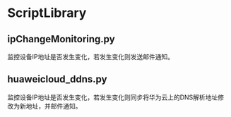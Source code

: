 # ScriptLibrary
## ipChangeMonitoring.py
监控设备IP地址是否发生变化，若发生变化则发送邮件通知。
## huaweicloud_ddns.py
监控设备IP地址是否发生变化，若发生变化则同步将华为云上的DNS解析地址修改为新地址，并邮件通知。